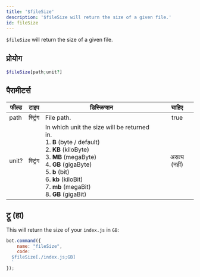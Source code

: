 ```yaml
---
title: '$fileSize'
description: '$fileSize will return the size of a given file.'
id: fileSize
---
```


`$fileSize` will return the size of a given file.

## प्रोयोग

```php
$fileSize[path;unit?]
```

## पैरामीटर्स

| फील्ड | टाइप     | डिस्क्रिप्शन                                                                                                                                                                                                                                                                                                             |    चाहिए     |
| ----- | -------- | ------------------------------------------------------------------------------------------------------------------------------------------------------------------------------------------------------------------------------------------------------------------------------------------------------------------------ |:------------:|
| path  | स्ट्रिंग | File path.                                                                                                                                                                                                                                                                                                               |     true     |
| unit? | स्ट्रिंग | In which unit the size will be returned in. <br /> 1. **B** (byte / default) <br /> 2. **KB** (kiloByte) <br />  3. **MB** (megaByte) <br /> 4. **GB** (gigaByte) <br /> 5. **b** (bit) <br /> 6. **kb** (kiloBit) <br /> 7. **mb** (megaBit) <br /> 8. **GB** (gigaBit) | असत्य (नहीं) |

## ट्रू (हा)

This will return the size of your `index.js` in `GB`:

```javascript
bot.command({
    name: "fileSize",
    code: `
  $fileSize[./index.js;GB]
  `
});
```